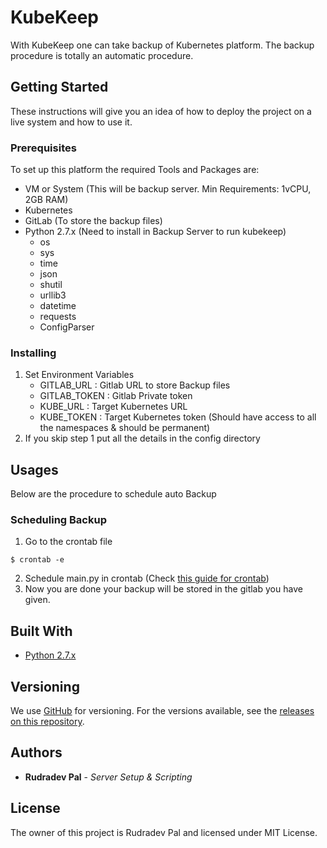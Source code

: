 # KubeKeep

With KubeKeep one can take backup of Kubernetes platform. The backup procedure is totally an automatic procedure.

## Getting Started

These instructions will give you an idea of how to deploy the project on a live system and how to use it.

### Prerequisites

To set up this platform the required Tools and Packages are:
* VM or System (This will be backup server. Min Requirements: 1vCPU, 2GB RAM)
* Kubernetes
* GitLab (To store the backup files)
* Python 2.7.x (Need to install in Backup Server to run kubekeep)
    - os
    - sys
    - time
    - json
    - shutil
    - urllib3
    - datetime
    - requests
    - ConfigParser


### Installing

1. Set Environment Variables
    - GITLAB_URL    : Gitlab URL to store Backup files
    - GITLAB_TOKEN    : Gitlab Private token
    - KUBE_URL        : Target Kubernetes URL
    - KUBE_TOKEN    : Target Kubernetes token (Should have access to all the namespaces & should be permanent)
2. If you skip step 1 put all the details in the config directory
    
## Usages
Below are the procedure to schedule auto Backup

### Scheduling Backup
1.    Go to the crontab file
```shell
$ crontab -e
```
2.    Schedule main.py in crontab (Check [this guide for crontab](http://adminschoice.com/crontab-quick-reference))
3.    Now you are done your backup will be stored in the gitlab you have given.


## Built With

* [Python 2.7.x](https://docs.python.org/2/)

## Versioning

We use [GitHub](https://github.com/) for versioning. For the versions available, see the [releases on this repository](https://github.com/rudradevpal/kubekeep/releases). 

## Authors

* **Rudradev Pal** - *Server Setup & Scripting*

## License

The owner of this project is Rudradev Pal and licensed under MIT License.
